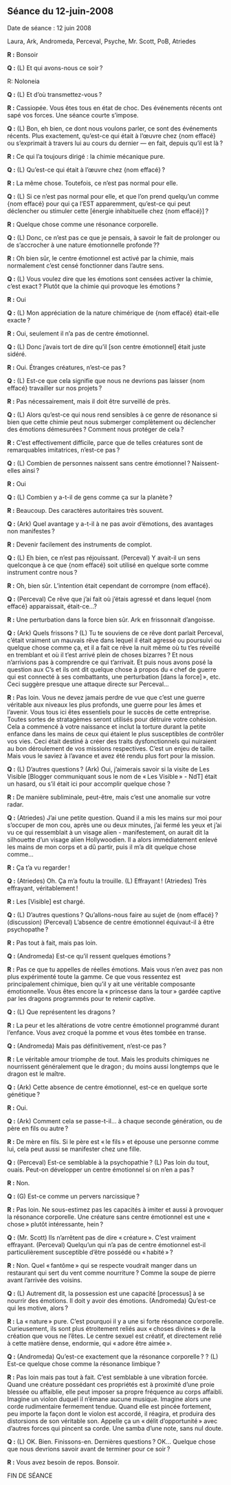 ## Séance du 12-juin-2008

Date de séance : 12 juin 2008

Laura, Ark, Andromeda, Perceval, Psyche, Mr. Scott, PoB, Atriedes

**R :** Bonsoir

**Q :** (L) Et qui avons-nous ce soir ?

R: Noloneia

**Q :** (L) Et d’où transmettez-vous ?

**R :** Cassiopée. Vous êtes tous en état de choc. Des événements récents ont sapé vos forces. Une séance courte s’impose.

**Q :** (L) Bon, eh bien, ce dont nous voulons parler, ce sont des événements récents. Plus exactement, qu’est-ce qui était à l’œuvre chez {nom effacé} ou s’exprimait à travers lui au cours du dernier — en fait, depuis qu’il est là ?

**R :** Ce qui l’a toujours dirigé : la chimie mécanique pure.

**Q :** (L) Qu’est-ce qui était à l’œuvre chez {nom effacé} ?

**R :** La même chose. Toutefois, ce n’est pas normal pour elle.

**Q :** (L) Si ce n’est pas normal pour elle, et que l’on prend quelqu’un comme {nom effacé} pour qui ça l’EST apparemment, qu’est-ce qui peut déclencher ou stimuler cette [énergie inhabituelle chez {nom effacé}] ?

**R :** Quelque chose comme une résonance corporelle.

**Q :** (L) Donc, ce n’est pas ce que je pensais, à savoir le fait de prolonger ou de s’accrocher à une nature émotionnelle profonde ??

**R :** Oh bien sûr, le centre émotionnel est activé par la chimie, mais normalement c’est censé fonctionner dans l’autre sens.

**Q :** (L) Vous voulez dire que les émotions sont censées activer la chimie, c’est exact ? Plutôt que la chimie qui provoque les émotions ?

**R :** Oui

**Q :** (L) Mon appréciation de la nature chimérique de {nom effacé} était-elle exacte ?

**R :** Oui, seulement il n’a pas de centre émotionnel.

**Q :** (L) Donc j’avais tort de dire qu’il [son centre émotionnel] était juste sidéré.

**R :** Oui. Étranges créatures, n’est-ce pas ?

**Q :** (L) Est-ce que cela signifie que nous ne devrions pas laisser {nom effacé} travailler sur nos projets ?

**R :** Pas nécessairement, mais il doit être surveillé de près.

**Q :** (L) Alors qu’est-ce qui nous rend sensibles à ce genre de résonance si bien que cette chimie peut nous submerger complètement ou déclencher des émotions démesurées ? Comment nous protéger de cela ?

**R :** C’est effectivement difficile, parce que de telles créatures sont de remarquables imitatrices, n’est-ce pas ?

**Q :** (L) Combien de personnes naissent sans centre émotionnel ? Naissent-elles ainsi ?

**R :** Oui

**Q :** (L) Combien y a-t-il de gens comme ça sur la planète ?

**R :** Beaucoup. Des caractères autoritaires très souvent.

**Q :** (Ark) Quel avantage y a-t-il à ne pas avoir d’émotions, des avantages non manifestes ?

**R :** Devenir facilement des instruments de complot.

**Q :** (L) Eh bien, ce n’est pas réjouissant. (Perceval) Y avait-il un sens quelconque à ce que {nom effacé} soit utilisé en quelque sorte comme instrument contre nous ?

**R :** Oh, bien sûr. L’intention était cependant de corrompre {nom effacé}.

**Q :** (Perceval) Ce rêve que j’ai fait où j’étais agressé et dans lequel {nom effacé} apparaissait, était-ce...?

**R :** Une perturbation dans la force bien sûr. Ark en frissonnait d’angoisse.

**Q :** (Ark) Quels frissons ? (L) Tu te souviens de ce rêve dont parlait Perceval, c’était vraiment un mauvais rêve dans lequel il était agressé ou poursuivi ou quelque chose comme ça, et il a fait ce rêve la nuit même où tu t’es réveillé en tremblant et où il t’est arrivé plein de choses bizarres ? Et nous n’arrivions pas à comprendre ce qui t’arrivait. Et puis nous avons posé la question aux C’s et ils ont dit quelque chose à propos du « chef de guerre qui est connecté à ses combattants, une perturbation [dans la force] », etc. Ceci suggère presque une attaque directe sur Perceval…

**R :** Pas loin. Vous ne devez jamais perdre de vue que c’est une guerre véritable aux niveaux les plus profonds, une guerre pour les âmes et l’avenir. Vous tous ici êtes essentiels pour le succès de cette entreprise. Toutes sortes de stratagèmes seront utilisés pour détruire votre cohésion. Cela a commencé à votre naissance et inclut la torture durant la petite enfance dans les mains de ceux qui étaient le plus susceptibles de contrôler vos vies. Ceci était destiné à créer des traits dysfonctionnels qui nuiraient au bon déroulement de vos missions respectives. C’est un enjeu de taille. Mais vous le saviez à l’avance et avez été rendu plus fort pour la mission.

**Q :** (L) D’autres questions ? (Ark) Oui, j’aimerais savoir si la visite de Les Visible [Blogger communiquant sous le nom de « Les Visible » - NdT] était un hasard, ou s’il était ici pour accomplir quelque chose ?

**R :** De manière subliminale, peut-être, mais c’est une anomalie sur votre radar.

**Q :** (Atriedes) J’ai une petite question. Quand il a mis les mains sur moi pour s’occuper de mon cou, après une ou deux minutes, j’ai fermé les yeux et j’ai vu ce qui ressemblait à un visage alien - manifestement, on aurait dit la silhouette d’un visage alien Hollywoodien. Il a alors immédiatement enlevé les mains de mon corps et a dû partir, puis il m’a dit quelque chose comme…

**R :** Ça t’a vu regarder !

**Q :** (Atriedes) Oh. Ça m’a foutu la trouille. (L) Effrayant ! (Atriedes) Très effrayant, véritablement !

**R :** Les [Visible] est chargé.

**Q :** (L) D’autres questions ? Qu’allons-nous faire au sujet de {nom effacé} ? (discussion) (Perceval) L’absence de centre émotionnel équivaut-il à être psychopathe ?

**R :** Pas tout à fait, mais pas loin.

**Q :** (Andromeda) Est-ce qu’il ressent quelques émotions ?

**R :** Pas ce que tu appelles de réelles émotions. Mais vous n’en avez pas non plus expérimenté toute la gamme. Ce que vous ressentez est principalement chimique, bien qu’il y ait une véritable composante émotionnelle. Vous êtes encore la « princesse dans la tour » gardée captive par les dragons programmés pour te retenir captive.

**Q :** (L) Que représentent les dragons ?

**R :** La peur et les altérations de votre centre émotionnel programmé durant l’enfance. Vous avez croqué la pomme et vous êtes tombée en transe.

**Q :** (Andromeda) Mais pas définitivement, n’est-ce pas ?

**R :** Le véritable amour triomphe de tout. Mais les produits chimiques ne nourrissent généralement que le dragon ; du moins aussi longtemps que le dragon est le maître.

**Q :** (Ark) Cette absence de centre émotionnel, est-ce en quelque sorte génétique ?

**R :** Oui.

**Q :** (Ark) Comment cela se passe-t-il… à chaque seconde génération, ou de père en fils ou autre ?

**R :** De mère en fils. Si le père est « le fils » et épouse une personne comme lui, cela peut aussi se manifester chez une fille.

**Q :** (Perceval) Est-ce semblable à la psychopathie ? (L) Pas loin du tout, ouais. Peut-on développer un centre émotionnel si on n’en a pas ?

**R :** Non.

**Q :** (G) Est-ce comme un pervers narcissique ?

**R :** Pas loin. Ne sous-estimez pas les capacités à imiter et aussi à provoquer la résonance corporelle. Une créature sans centre émotionnel est une « chose » plutôt intéressante, hein ?

**Q :** (Mr. Scott) Ils n’arrêtent pas de dire « créature ». C’est vraiment effrayant. (Perceval) Quelqu’un qui n’a pas de centre émotionnel est-il particulièrement susceptible d’être possédé ou « habité » ?

**R :** Non. Quel « fantôme » qui se respecte voudrait manger dans un restaurant qui sert du vent comme nourriture ? Comme la soupe de pierre avant l’arrivée des voisins.

**Q :** (L) Autrement dit, la possession est une capacité [processus] à se nourrir des émotions. Il doit y avoir des émotions. (Andromeda) Qu’est-ce qui les motive, alors ?

**R :** La « nature » pure. C’est pourquoi il y a une si forte résonance corporelle. Curieusement, ils sont plus étroitement reliés aux « choses divines » de la création que vous ne l’êtes. Le centre sexuel est créatif, et directement relié à cette matière dense, endormie, qui « adore être aimée ».

**Q :** (Andromeda) Qu’est-ce exactement que la résonance corporelle ? ? (L) Est-ce quelque chose comme la résonance limbique ?

**R :** Pas loin mais pas tout à fait. C’est semblable à une vibration forcée. Quand une créature possédant ces propriétés est à proximité d’une proie blessée ou affaiblie, elle peut imposer sa propre fréquence au corps affaibli. Imagine un violon duquel il n’émane aucune musique. Imagine alors une corde rudimentaire fermement tendue. Quand elle est pincée fortement, peu importe la façon dont le violon est accordé, il réagira, et produira des distorsions de son véritable son. Appelle ça un « délit d’opportunité » avec d’autres forces qui pincent sa corde. Une samba d’une note, sans nul doute.

**Q :** (L) OK. Bien. Finissons-en. Dernières questions ? OK… Quelque chose que nous devrions savoir avant de terminer pour ce soir ?

**R :** Vous avez besoin de repos. Bonsoir.

FIN DE SÉANCE